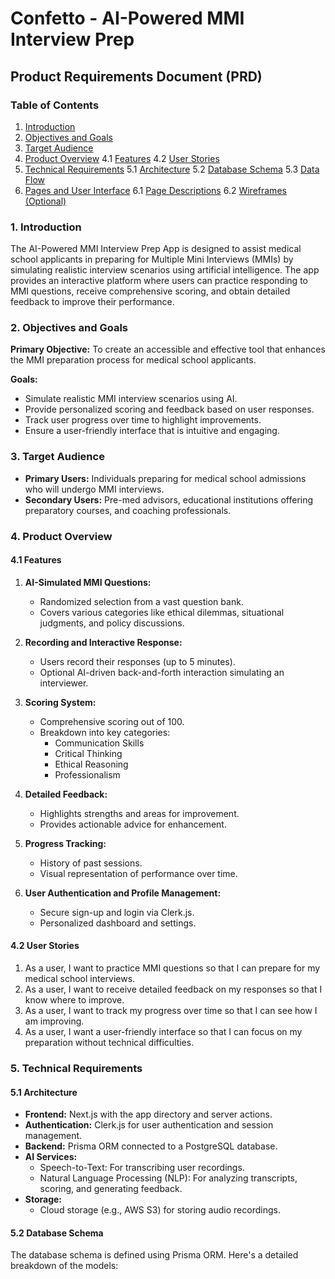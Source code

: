# Confetto - AI-Powered MMI Interview Prep

## Product Requirements Document (PRD)

### Table of Contents

1. [Introduction](#1-introduction)
2. [Objectives and Goals](#2-objectives-and-goals)
3. [Target Audience](#3-target-audience)
4. [Product Overview](#4-product-overview)
   4.1 [Features](#41-features)
   4.2 [User Stories](#42-user-stories)
5. [Technical Requirements](#5-technical-requirements)
   5.1 [Architecture](#51-architecture)
   5.2 [Database Schema](#52-database-schema)
   5.3 [Data Flow](#53-data-flow)
6. [Pages and User Interface](#6-pages-and-user-interface)
   6.1 [Page Descriptions](#61-page-descriptions)
   6.2 [Wireframes (Optional)](#62-wireframes-optional)

### 1. Introduction

The AI-Powered MMI Interview Prep App is designed to assist medical school applicants in preparing for Multiple Mini Interviews (MMIs) by simulating realistic interview scenarios using artificial intelligence. The app provides an interactive platform where users can practice responding to MMI questions, receive comprehensive scoring, and obtain detailed feedback to improve their performance.

### 2. Objectives and Goals

**Primary Objective:** To create an accessible and effective tool that enhances the MMI preparation process for medical school applicants.

**Goals:**

- Simulate realistic MMI interview scenarios using AI.
- Provide personalized scoring and feedback based on user responses.
- Track user progress over time to highlight improvements.
- Ensure a user-friendly interface that is intuitive and engaging.

### 3. Target Audience

- **Primary Users:** Individuals preparing for medical school admissions who will undergo MMI interviews.
- **Secondary Users:** Pre-med advisors, educational institutions offering preparatory courses, and coaching professionals.

### 4. Product Overview

#### 4.1 Features

1. **AI-Simulated MMI Questions:**

   - Randomized selection from a vast question bank.
   - Covers various categories like ethical dilemmas, situational judgments, and policy discussions.

2. **Recording and Interactive Response:**

   - Users record their responses (up to 5 minutes).
   - Optional AI-driven back-and-forth interaction simulating an interviewer.

3. **Scoring System:**

   - Comprehensive scoring out of 100.
   - Breakdown into key categories:
     - Communication Skills
     - Critical Thinking
     - Ethical Reasoning
     - Professionalism

4. **Detailed Feedback:**

   - Highlights strengths and areas for improvement.
   - Provides actionable advice for enhancement.

5. **Progress Tracking:**

   - History of past sessions.
   - Visual representation of performance over time.

6. **User Authentication and Profile Management:**
   - Secure sign-up and login via Clerk.js.
   - Personalized dashboard and settings.

#### 4.2 User Stories

1. As a user, I want to practice MMI questions so that I can prepare for my medical school interviews.
2. As a user, I want to receive detailed feedback on my responses so that I know where to improve.
3. As a user, I want to track my progress over time so that I can see how I am improving.
4. As a user, I want a user-friendly interface so that I can focus on my preparation without technical difficulties.

### 5. Technical Requirements

#### 5.1 Architecture

- **Frontend:** Next.js with the app directory and server actions.
- **Authentication:** Clerk.js for user authentication and session management.
- **Backend:** Prisma ORM connected to a PostgreSQL database.
- **AI Services:**
  - Speech-to-Text: For transcribing user recordings.
  - Natural Language Processing (NLP): For analyzing transcripts, scoring, and generating feedback.
- **Storage:**
  - Cloud storage (e.g., AWS S3) for storing audio recordings.

#### 5.2 Database Schema

The database schema is defined using Prisma ORM. Here's a detailed breakdown of the models:
